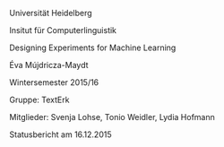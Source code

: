 Universität Heidelberg

Insitut für Computerlinguistik

Designing Experiments for Machine Learning

Éva Mújdricza-Maydt

Wintersemester 2015/16


Gruppe: TextErk

Mitglieder: Svenja Lohse, Tonio Weidler, Lydia Hofmann


Statusbericht am 16.12.2015


